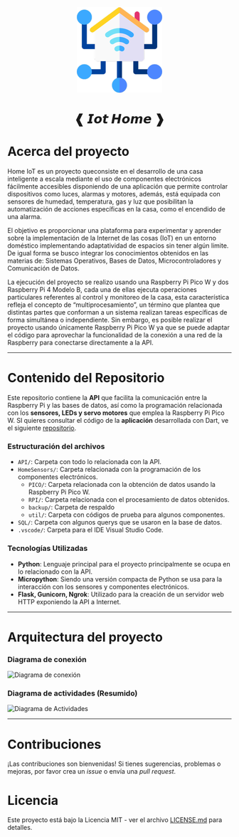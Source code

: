 
<div align='center'>
  <a>
    <img src="https://raw.githubusercontent.com/EduardoCC-bot/App_IoT/main/android/app/src/main/res/mipmap-xxxhdpi/ic_launcher.png" alt="Icon">
  </a>
  <h1>❰ 𝙄𝙤𝙩 𝙃𝙤𝙢𝙚 ❱</h1>
</div>


# Acerca del proyecto

Home IoT es un proyecto queconsiste en el desarrollo de una casa inteligente a escala mediante el uso de componentes electrónicos fácilmente accesibles disponiendo de una aplicación que permite controlar dispositivos como luces, alarmas y motores, además, está equipada con sensores de humedad, temperatura, gas y luz que posibilitan la automatización de acciones específicas en la casa, como el encendido de una alarma.

El objetivo es proporcionar una plataforma para experimentar y aprender sobre la implementación de la Internet de las cosas (IoT) en un entorno doméstico implementando adaptatividad de espacios sin tener algún limite. De igual forma se busco integrar los conocimientos obtenidos en las materias de: Sistemas Operativos, Bases de Datos, Microcontroladores y Comunicación de Datos.

La ejecución del proyecto se realizo usando una Raspberry Pi Pico W y dos Raspberry Pi 4 Modelo
B, cada una de ellas ejecuta operaciones particulares referentes al control y monitoreo de la casa, esta
característica refleja el concepto de “multiprocesamiento”, un término que plantea que distintas partes
que conforman a un sistema realizan tareas específicas de forma simultánea o independiente.
Sin embargo, es posible realizar el proyecto usando únicamente Raspberry Pi Pico W ya que se puede adaptar el código para aprovechar la funcionalidad de la conexión a una red de la Raspberry para conectarse directamente a la API.

---

# Contenido del Repositorio
Este repositorio contiene la **API** que facilita la comunicación entre la Raspberry Pi y las bases de datos, así como la programación relacionada con los **sensores, LEDs y servo motores** que emplea la Raspberry Pi Pico W.
SI quieres consultar el código de la **aplicación** desarrollada con Dart, ve el siguiente [repositorio](https://github.com/EduardoCC-bot/App_IoT).

### Estructuración del archivos
- `API/`: Carpeta con todo lo relacionada con la API.
- `HomeSensors/`: Carpeta relacionada con la programación de los componentes electrónicos.
	- `PICO/`: Carpeta relacionada con la obtención de datos usando la Raspberry Pi Pico W.
	- `RPI/`: Carpeta relacionada con el procesamiento de datos obtenidos.
	- `backup/`: Carpeta de respaldo
	- `util/`: Carpeta con códigos de prueba para algunos componentes.
- `SQL/`: Carpeta con algunos querys que se usaron en la base de datos.
- `.vscode/`: Carpeta para el IDE Visual Studio Code.

### Tecnologías Utilizadas
- **Python**: Lenguaje principal para el proyecto principalmente se ocupa en lo relacionado con la API.
- **Micropython**: Siendo una versión compacta de Python se usa para la interacción con los sensores y componentes electrónicos.
- **Flask, Gunicorn, Ngrok**: Utilizado para la creación de un servidor web HTTP exponiendo la API a Internet.

---

# Arquitectura del proyecto
### Diagrama de conexión
![Diagrama de conexión](https://i.imgur.com/o3yuL9J.png)

### Diagrama de actividades (Resumido)
![Diagrama de Actividades](https://i.imgur.com/s1hrXoJ.png)

---

# Contribuciones

¡Las contribuciones son bienvenidas! Si tienes sugerencias, problemas o mejoras, por favor crea un _issue_ o envía una _pull request_.

# Licencia

Este proyecto está bajo la Licencia MIT - ver el archivo [LICENSE.md](https://chat.openai.com/c/LICENSE.md) para detalles.

